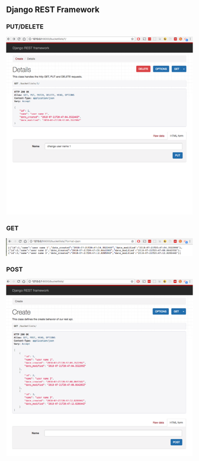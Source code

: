 ## Django REST Framework 


### PUT/DELETE 

![alt text](screenshots/put_delete.png)



### GET 

![alt text](screenshots/get.png)




### POST  

![alt text](screenshots/post.png)

